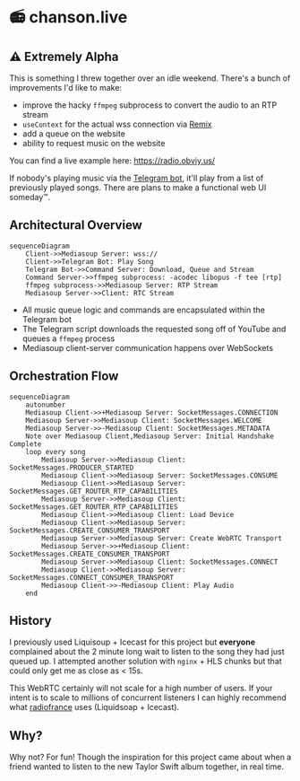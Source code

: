 # 📻 chanson.live

## ⚠ Extremely Alpha

This is something I threw together over an idle weekend. There's a bunch of improvements I'd like to make:

- improve the hacky `ffmpeg` subprocess to convert the audio to an RTP stream
- `useContext` for the actual wss connection via [Remix](https://github.com/remix-run/examples/tree/main/socket.io)
- add a queue on the website
- ability to request music on the website

You can find a live example here: https://radio.obviy.us/

If nobody's playing music via the [Telegram bot](https://t.me/SSRadioBot), it'll play from a list of previously played songs. There are plans to make a functional web UI someday™.

## Architectural Overview

```mermaid
sequenceDiagram
    Client->>Mediasoup Server: wss://
    Client->>Telegram Bot: Play Song
    Telegram Bot->>Command Server: Download, Queue and Stream
    Command Server->>ffmpeg subprocess: -acodec libopus -f tee [rtp]
    ffmpeg subprocess->>Mediasoup Server: RTP Stream
    Mediasoup Server->>Client: RTC Stream
```

- All music queue logic and commands are encapsulated within the Telegram bot
- The Telegram script downloads the requested song off of YouTube and queues a `ffmpeg` process
- Mediasoup client-server communication happens over WebSockets

## Orchestration Flow

```mermaid
sequenceDiagram
    autonumber
    Mediasoup Client->>+Mediasoup Server: SocketMessages.CONNECTION
    Mediasoup Server->>Mediasoup Client: SocketMessages.WELCOME
    Mediasoup Server->>-Mediasoup Client: SocketMessages.METADATA
    Note over Mediasoup Client,Mediasoup Server: Initial Handshake Complete
    loop every song
        Mediasoup Server->>Mediasoup Client: SocketMessages.PRODUCER_STARTED
        Mediasoup Client->>Mediasoup Server: SocketMessages.CONSUME
        Mediasoup Client->>Mediasoup Server: SocketMessages.GET_ROUTER_RTP_CAPABILITIES
        Mediasoup Server->>Mediasoup Client: SocketMessages.GET_ROUTER_RTP_CAPABILITIES
        Mediasoup Client->>Mediasoup Client: Load Device
        Mediasoup Client->>Mediasoup Server: SocketMessages.CREATE_CONSUMER_TRANSPORT
        Mediasoup Server->>Mediasoup Server: Create WebRTC Transport
        Mediasoup Server->>+Mediasoup Client: SocketMessages.CREATE_CONSUMER_TRANSPORT
        Mediasoup Server->>Mediasoup Client: SocketMessages.CONNECT
        Mediasoup Client->>Mediasoup Server: SocketMessages.CONNECT_CONSUMER_TRANSPORT
        Mediasoup Client->>-Mediasoup Client: Play Audio
    end
```

## History

I previously used Liquisoup + Icecast for this project but **everyone** complained about the 2 minute long wait to listen to the song they had just queued up. I attempted another solution with `nginx` + HLS chunks but that could only get me as close as < 15s.

This WebRTC certainly will not scale for a high number of users. If your intent is to scale to millions of concurrent listeners I can highly recommend what [radiofrance](https://archive.fosdem.org/2020/schedule/event/om_audio_streaming/attachments/slides/4026/export/events/attachments/om_audio_streaming/slides/4026/opensource_streaming_platform.pdf) uses (Liquidsoap + Icecast).

## Why?

Why not? For fun! Though the inspiration for this project came about when a friend wanted to listen to the new Taylor Swift album together, in real time.
